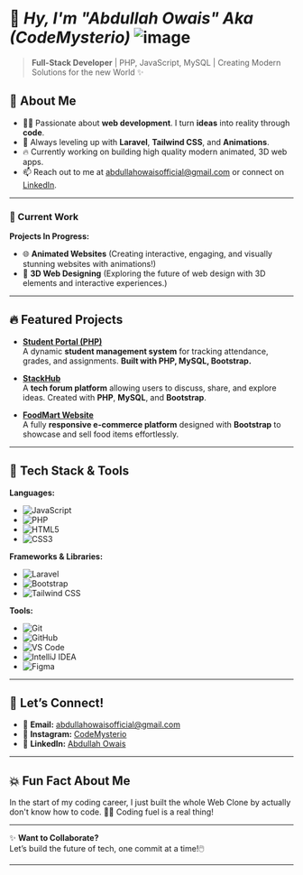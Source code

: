 # 👋 *Hy, I'm "Abdullah Owais" Aka (CodeMysterio)* ![image](https://github.com/user-attachments/assets/29d57474-3994-49b9-9047-46a7044c9f5e)

> **Full-Stack Developer** | PHP, JavaScript, MySQL | Creating Modern Solutions for the new World ✨

## 💬 **About Me**
- 👨‍💻 Passionate about **web development**. I turn **ideas** into reality through **code**.  
- 🌱 Always leveling up with **Laravel**, **Tailwind CSS**, and **Animations**.  
- 🔥 Currently working on building high quality modern animated, 3D web apps.  
- 📫 Reach out to me at [abdullahowaisofficial@gmail.com](mailto:abdullahowaisofficial@gmail.com) or connect on [LinkedIn](https://www.linkedin.com/in/abdullah-owais-52a129285/?lipi=urn%3Ali%3Apage%3Ad_flagship3_feed%3B813ByNQrR8%2BvsVp4yMaa1w%3D%3D).

---

### **🌱 Current Work**
**Projects In Progress:**
- 🌐 **Animated Websites** (Creating interactive, engaging, and visually stunning websites with animations!)
- 🎨 **3D Web Designing** (Exploring the future of web design with 3D elements and interactive experiences.)

---

## 🔥 **Featured Projects**

- **[Student Portal (PHP)](Link-to-your-project)**  
  A dynamic **student management system** for tracking attendance, grades, and assignments. **Built with PHP, MySQL, Bootstrap.**

- **[StackHub](Link-to-your-project)**  
  A **tech forum platform** allowing users to discuss, share, and explore ideas. Created with **PHP**, **MySQL**, and **Bootstrap**.

- **[FoodMart Website](Link-to-your-project)**  
  A fully **responsive e-commerce platform** designed with **Bootstrap** to showcase and sell food items effortlessly.

---

## 🎯 **Tech Stack & Tools**

**Languages:**  
- ![JavaScript](https://img.shields.io/badge/-JavaScript-F7DF1E?style=flat&logo=javascript&logoColor=black)  
- ![PHP](https://img.shields.io/badge/-PHP-777BB4?style=flat&logo=php&logoColor=white)  
- ![HTML5](https://img.shields.io/badge/-HTML5-E34F26?style=flat&logo=html5&logoColor=white)  
- ![CSS3](https://img.shields.io/badge/-CSS3-1572B6?style=flat&logo=css3&logoColor=white)  

**Frameworks & Libraries:**  
- ![Laravel](https://img.shields.io/badge/-Laravel-EF4135?style=flat&logo=laravel&logoColor=white)  
- ![Bootstrap](https://img.shields.io/badge/-Bootstrap-563D7C?style=flat&logo=bootstrap&logoColor=white)  
- ![Tailwind CSS](https://img.shields.io/badge/-TailwindCSS-38B2AC?style=flat&logo=tailwind-css&logoColor=white)

**Tools:**  
- ![Git](https://img.shields.io/badge/-Git-F05032?style=flat&logo=git&logoColor=white)  
- ![GitHub](https://img.shields.io/badge/-GitHub-181717?style=flat&logo=github&logoColor=white)  
- ![VS Code](https://img.shields.io/badge/-VS_Code-007ACC?style=flat&logo=visualstudiocode&logoColor=white)  
- ![IntelliJ IDEA](https://img.shields.io/badge/-IntelliJ_IDEA-000000?style=flat&logo=intellij-idea&logoColor=white)
- ![Figma](https://img.shields.io/badge/-Figma-F24E1E?style=flat&logo=figma&logoColor=white)

---

## 💬 **Let’s Connect!**
- 📧 **Email:** [abdullahowaisofficial@gmail.com](mailto:abdullahowaisofficial@gmail.com)  
- 📸 **Instagram:** [CodeMysterio](https://www.instagram.com/codemysterio/)
- 💼 **LinkedIn:** [Abdullah Owais](https://www.linkedin.com/in/abdullah-owais-52a129285/?lipi=urn%3Ali%3Apage%3Ad_flagship3_feed%3B813ByNQrR8%2BvsVp4yMaa1w%3D%3D)

---

## 💥 **Fun Fact About Me**
In the start of my coding career, I just built the whole Web Clone by actually don't know how to code. 🍔🍟 Coding fuel is a real thing!

---

✨ **Want to Collaborate?**  
Let’s build the future of tech, one commit at a time!🖱️

---
